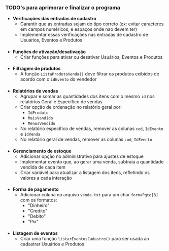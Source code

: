 ### TODO's para aprimorar e finalizar o programa

- **Verificações das entradas de cadastro**
    - Garantir que as entradas sejam do tipo correto (ex: evitar caracteres em campos numéricos, e espaços onde nao devem ter)
    - Implementar essas verificações nas entradas de cadastro de Usuários, Eventos e Produtos

####

- **Funções de ativação/desativação**
    - Criar funções para ativar ou desativar Usuários, Eventos e Produtos

####

- **Filtragem de produtos**
    - A função `ListaProdutoVenda()` deve filtrar os produtos exibidos de acordo com o `idEvento` do vendedor

####

- **Relatórios de vendas**
    - Agrupar e somar as quantidades dos itens com o mesmo `id` nos relatórios Geral e Específico de vendas
    - Criar opção de ordenação no relatório geral por:
        - `IdProduto`
        - `MaisVendido`
        - `MenosVendido`
    - No relatório específico de vendas, remover as colunas `cod`, `IdEvento` e `IdVenda`
    - No relatório geral de vendas, remover as colunas `cod`, `IdEvento`

####

- **Gerenciamento de estoque**
    - Adicionar opção no administrativo para ajustes de estoque
    - Implementar evento que, ao gerar uma venda, subtraia a quantidade vendida de cada item
    - Criar variável para atualizar a listagem dos itens, refletindo os valores a cada interação

####

- **Forma de pagamento**
    - Adicionar coluna no arquivo `venda.txt` para um char `formaPgto[8]` com os formatos:
        - "Dinheiro"
        - "Credito"
        - "Debito"
        - "Pix"

####

- **Listagem de eventos**
    - Criar uma função `listarEventosCadastro()` para ser usada ao cadastrar Usuários e Produtos
